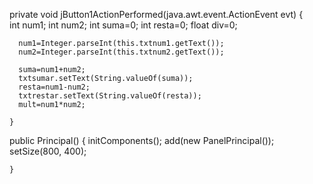 private void jButton1ActionPerformed(java.awt.event.ActionEvent evt) {                                         
      int num1;
      int num2;
      int suma=0;
      int resta=0;
      float div=0;
      
      num1=Integer.parseInt(this.txtnum1.getText());
      num2=Integer.parseInt(this.txtnum2.getText());
      
      suma=num1+num2;
      txtsumar.setText(String.valueOf(suma));
      resta=num1-num2;
      txtrestar.setText(String.valueOf(resta));
      mult=num1*num2;
            
    }

public Principal() {
        initComponents();
        add(new PanelPrincipal());
        setSize(800, 400);

    }
